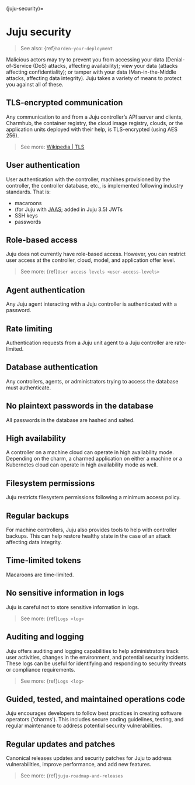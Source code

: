 (juju-security)=
# Juju security

> See also: {ref}`harden-your-deployment`

Malicious actors may try to prevent you from accessing your data (Denial-of-Service (DoS) attacks, affecting availability); view your data (attacks affecting confidentiality); or tamper with your data (Man-in-the-Middle attacks, affecting data integrity). Juju takes a variety of means to protect you against all of these.

##  TLS-encrypted communication

Any communication to and from a Juju controller’s API server and clients, Charmhub, the container registry, the cloud image registry, clouds, or the application units deployed with their help,  is TLS-encrypted (using AES 256).

> See more: [Wikipedia | TLS](https://en.wikipedia.org/wiki/Transport_Layer_Security)

## User authentication

User authentication with the controller, machines provisioned by the controller, the controller database, etc., is implemented following industry standards. That is:

* macaroons
* (for Juju with [JAAS](https://jaas.ai/); added in Juju 3.5) JWTs
* SSH keys
* passwords

## Role-based access

Juju does not currently have role-based access. However, you can restrict user access at the controller, cloud, model, and application offer level.

> See more: {ref}`User access levels <user-access-levels>`

## Agent authentication

Any Juju agent interacting with a Juju controller is authenticated with a password.

## Rate limiting

Authentication requests from a Juju unit agent to a Juju controller are rate-limited.

## Database authentication

Any controllers, agents, or administrators trying to access the database must authenticate.

## No plaintext passwords in the database

All passwords in the database are hashed and salted.

## High availability

A controller on a machine cloud can operate in high availability mode. Depending on the charm, a charmed application on either a machine or a Kubernetes cloud can operate in high availability mode as well.

## Filesystem permissions

Juju restricts filesystem permissions following a minimum access policy.

## Regular backups

For machine controllers, Juju also provides tools to help with controller backups. This can help restore healthy state in the case of an attack affecting data integrity.

## Time-limited tokens

Macaroons are time-limited.

## No sensitive information in logs

Juju is careful not to store sensitive information in logs.

> See more: {ref}`Logs <log>`

##  Auditing and logging

Juju offers auditing and logging capabilities to help administrators track user activities, changes in the environment, and potential security incidents. These logs can be useful for identifying and responding to security threats or compliance requirements.

> See more: {ref}`Logs <log>`

## Guided, tested, and maintained operations code

Juju encourages developers to follow best practices in creating software operators ('charms'). This includes secure coding guidelines, testing, and regular maintenance to address potential security vulnerabilities.


## Regular updates and patches

Canonical releases updates and security patches for Juju to address vulnerabilities, improve performance, and add new features.

> See more: {ref}`juju-roadmap-and-releases`
